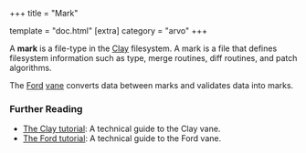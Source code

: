 +++
title = "Mark"

template = "doc.html"
[extra]
category = "arvo"
+++

A **mark** is a file-type in the [Clay](/reference/glossary/clay) filesystem. A mark is a file that defines filesystem information such as type, merge routines, diff routines, and patch algorithms.

The [Ford](/reference/glossary/ford) [vane](/reference/glossary/vane) converts data between marks and validates data into marks.


### Further Reading

- [The Clay tutorial](/reference/arvo/clay/clay): A technical guide to the Clay vane.
- [The Ford tutorial](/reference/arvo/ford/ford): A technical guide to the Ford vane.
